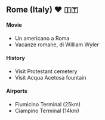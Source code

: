 ## Rome (Italy) :heart: :it:

#### Movie
- Un americano a Roma
- Vacanze romane, di William Wyler

#### History
- Visit Protestant cemetery
- Visit Acqua Acetosa fountain

#### Airports
- Fiumicino Terminal (25km)
- Ciampino Terminal (14km)
